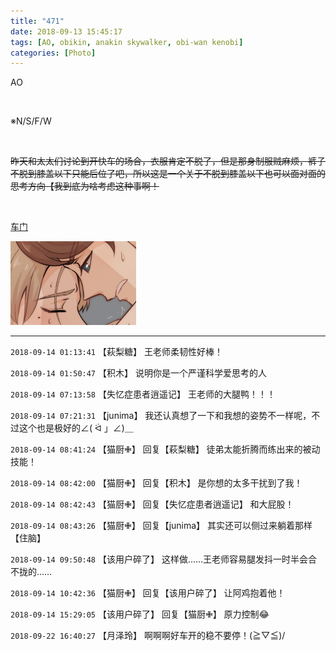 ```yaml
---
title: "471"
date: 2018-09-13 15:45:17
tags: [AO, obikin, anakin skywalker, obi-wan kenobi]
categories: [Photo]
---
```


<p>AO</p> 
<p>&nbsp;<br /></p> 
<p>※N/S/F/W</p> 
<p>&nbsp;<br /></p> 
<p><span style="text-decoration:line-through;"  >昨天和太太们讨论到开快车的场合，衣服肯定不脱了，但是那身制服贼麻烦，裤子不脱到膝盖以下只能后位了吧，所以这是一个关于不脱到膝盖以下也可以面对面的思考方向【我到底为啥考虑这种事啊！</span></p> 
<p>&nbsp;<br /></p> 
<p><a rel="nofollow" href="https://images-wixmp-ed30a86b8c4ca887773594c2.wixmp.com/intermediary/f/d97cf4c4-1f95-4c79-9e66-10b31d5fac97/dcyorrb-bd29a1aa-9bea-44c7-83b0-6d6688c1f5fa.jpg" target="_blank"  >车门</a></p>

![](https://raw.githubusercontent.com/alicewish/meowchain247/master/img_cVZNdzJtQk9JV2ZiRUxFR05EVng3dGNpTnF3bzRFQW5GZTZsYWNaQ3RmTDVvWnJEOXRELzJRPT0.png)

---

`2018-09-14 01:13:41` 【萩梨糖】 王老师柔韧性好棒！

`2018-09-14 01:50:47` 【积木】 说明你是一个严谨科学爱思考的人

`2018-09-14 07:13:58` 【失忆症患者逍遥记】 王老师的大腿鸭！！！

`2018-09-14 07:21:31` 【junima】 我还认真想了一下和我想的姿势不一样呢，不过这个也是极好的∠( ᐛ 」∠)＿

`2018-09-14 08:41:24` 【猫厨✙】 回复【萩梨糖】 徒弟太能折腾而练出来的被动技能！

`2018-09-14 08:42:00` 【猫厨✙】 回复【积木】 是你想的太多干扰到了我！

`2018-09-14 08:42:43` 【猫厨✙】 回复【失忆症患者逍遥记】 和大屁股！

`2018-09-14 08:43:26` 【猫厨✙】 回复【junima】 其实还可以侧过来躺着那样【住脑】

`2018-09-14 09:50:48` 【该用户碎了】 这样做……王老师容易腿发抖一时半会合不拢的……

`2018-09-14 10:42:36` 【猫厨✙】 回复【该用户碎了】 让阿鸡抱着他！

`2018-09-14 15:29:05` 【该用户碎了】 回复【猫厨✙】 原力控制😂

`2018-09-22 16:40:27` 【月泽玲】 啊啊啊好车开的稳不要停！\(≧▽≦)/
